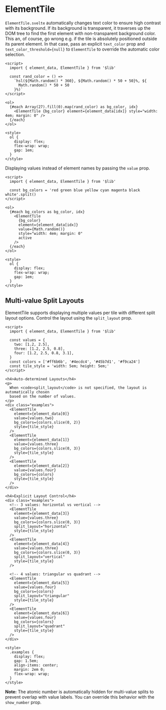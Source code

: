 # ElementTile

`ElementTile.svelte` automatically changes text color to ensure high contrast with its background. If its background is transparent, it traverses up the DOM tree to find the first element with non-transparent background color. This an, of course, go wrong e.g. if the tile is absolutely positioned outside its parent element. In that case, pass an explicit `text_color` prop and `text_color_threshold={null}` to `ElementTile` to override the automatic color selection.

```svelte example code_above
<script>
  import { element_data, ElementTile } from '$lib'

  const rand_color = () =>
    `hsl(${Math.random() * 360}, ${Math.random() * 50 + 50}%, ${
      Math.random() * 50 + 50
    }%)`
</script>

<ol>
  {#each Array(27).fill(0).map(rand_color) as bg_color, idx}
    <ElementTile {bg_color} element={element_data[idx]} style="width: 4em; margin: 0" />
  {/each}
</ol>

<style>
  ol {
    display: flex;
    flex-wrap: wrap;
    gap: 1em;
  }
</style>
```

Displaying values instead of element names by passing the `value` prop.

```svelte example code_above
<script>
  import { element_data, ElementTile } from '$lib'

  const bg_colors = 'red green blue yellow cyan magenta black white'.split()
</script>

<ol>
  {#each bg_colors as bg_color, idx}
    <ElementTile
      {bg_color}
      element={element_data[idx]}
      value={Math.random()}
      style="width: 4em; margin: 0"
      active
    />
  {/each}
</ol>

<style>
  ol {
    display: flex;
    flex-wrap: wrap;
    gap: 1em;
  }
</style>
```

## Multi-value Split Layouts

ElementTile supports displaying multiple values per tile with different split layout options. Control the layout using the `split_layout` prop.

```svelte example code_above
<script>
  import { element_data, ElementTile } from '$lib'

  const values = {
    two: [1.2, 2.5],
    three: [1.2, 2.5, 0.8],
    four: [1.2, 2.5, 0.8, 3.1],
  }
  const colors = ['#ff6b6b', '#4ecdc4', '#45b7d1', '#f9ca24']
  const tile_style = 'width: 5em; height: 5em;'
</script>

<h4>Auto-determined Layouts</h4>
<p>
  When <code>split_layout</code> is not specified, the layout is automatically chosen
  based on the number of values.
</p>
<div class="examples">
  <ElementTile
    element={element_data[0]}
    value={values.two}
    bg_colors={colors.slice(0, 2)}
    style={tile_style}
  />
  <ElementTile
    element={element_data[1]}
    value={values.three}
    bg_colors={colors.slice(0, 3)}
    style={tile_style}
  />
  <ElementTile
    element={element_data[2]}
    value={values.four}
    bg_colors={colors}
    style={tile_style}
  />
</div>

<h4>Explicit Layout Control</h4>
<div class="examples">
  <!-- 3 values: horizontal vs vertical -->
  <ElementTile
    element={element_data[3]}
    value={values.three}
    bg_colors={colors.slice(0, 3)}
    split_layout="horizontal"
    style={tile_style}
  />
  <ElementTile
    element={element_data[4]}
    value={values.three}
    bg_colors={colors.slice(0, 3)}
    split_layout="vertical"
    style={tile_style}
  />

  <!-- 4 values: triangular vs quadrant -->
  <ElementTile
    element={element_data[5]}
    value={values.four}
    bg_colors={colors}
    split_layout="triangular"
    style={tile_style}
  />
  <ElementTile
    element={element_data[6]}
    value={values.four}
    bg_colors={colors}
    split_layout="quadrant"
    style={tile_style}
  />
</div>

<style>
  .examples {
    display: flex;
    gap: 1.5em;
    align-items: center;
    margin: 2em 0;
    flex-wrap: wrap;
  }
</style>
```

**Note:** The atomic number is automatically hidden for multi-value splits to prevent overlap with value labels. You can override this behavior with the `show_number` prop.
